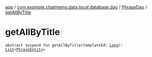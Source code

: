 [app](../../index.md) / [com.example.chatmemo.data.local.database.dao](../index.md) / [PhraseDao](index.md) / [getAllByTitle](./get-all-by-title.md)

# getAllByTitle

`abstract suspend fun getAllByTitle(templateId: `[`Long`](https://kotlinlang.org/api/latest/jvm/stdlib/kotlin/-long/index.html)`): `[`List`](https://kotlinlang.org/api/latest/jvm/stdlib/kotlin.collections/-list/index.html)`<`[`PhraseEntity`](../../com.example.chatmemo.data.database.entity/-phrase-entity/index.md)`>`